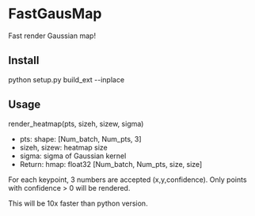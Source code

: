 # FastGausMap
 Fast render Gaussian map!

## Install

python setup.py build_ext --inplace

## Usage 

render_heatmap(pts, sizeh, sizew, sigma)

- pts: shape: [Num_batch, Num_pts, 3] 
- sizeh, sizew: heatmap size 
- sigma: sigma of Gaussian kernel
- Return: hmap: float32 [Num_batch, Num_pts, size, size]

For each keypoint, 3 numbers are accepted (x,y,confidence). Only points with confidence > 0 will be rendered.

This will be 10x faster than python version.
